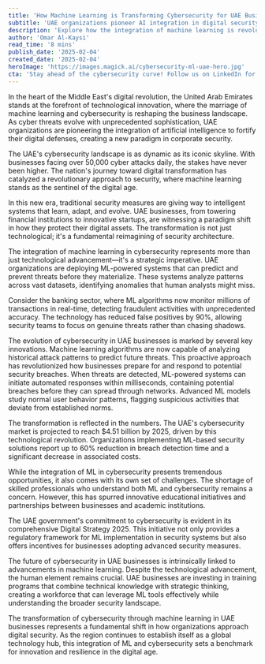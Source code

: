 ```yaml
---
title: 'How Machine Learning is Transforming Cybersecurity for UAE Businesses'
subtitle: 'UAE organizations pioneer AI integration in digital security'
description: 'Explore how the integration of machine learning is revolutionizing cybersecurity in UAE businesses, turning AI into the sentinel of digital age defenses. Discover strategic innovations and the challenges that come with this technological advancement.'
author: 'Omar Al-Kaysi'
read_time: '8 mins'
publish_date: '2025-02-04'
created_date: '2025-02-04'
heroImage: 'https://images.magick.ai/cybersecurity-ml-uae-hero.jpg'
cta: 'Stay ahead of the cybersecurity curve! Follow us on LinkedIn for the latest insights on how machine learning is revolutionizing digital security in the UAE and beyond.'
---
```


In the heart of the Middle East's digital revolution, the United Arab Emirates stands at the forefront of technological innovation, where the marriage of machine learning and cybersecurity is reshaping the business landscape. As cyber threats evolve with unprecedented sophistication, UAE organizations are pioneering the integration of artificial intelligence to fortify their digital defenses, creating a new paradigm in corporate security.

The UAE's cybersecurity landscape is as dynamic as its iconic skyline. With businesses facing over 50,000 cyber attacks daily, the stakes have never been higher. The nation's journey toward digital transformation has catalyzed a revolutionary approach to security, where machine learning stands as the sentinel of the digital age.

In this new era, traditional security measures are giving way to intelligent systems that learn, adapt, and evolve. UAE businesses, from towering financial institutions to innovative startups, are witnessing a paradigm shift in how they protect their digital assets. The transformation is not just technological; it's a fundamental reimagining of security architecture.

The integration of machine learning in cybersecurity represents more than just technological advancement—it's a strategic imperative. UAE organizations are deploying ML-powered systems that can predict and prevent threats before they materialize. These systems analyze patterns across vast datasets, identifying anomalies that human analysts might miss.

Consider the banking sector, where ML algorithms now monitor millions of transactions in real-time, detecting fraudulent activities with unprecedented accuracy. The technology has reduced false positives by 90%, allowing security teams to focus on genuine threats rather than chasing shadows.

The evolution of cybersecurity in UAE businesses is marked by several key innovations. Machine learning algorithms are now capable of analyzing historical attack patterns to predict future threats. This proactive approach has revolutionized how businesses prepare for and respond to potential security breaches. When threats are detected, ML-powered systems can initiate automated responses within milliseconds, containing potential breaches before they can spread through networks. Advanced ML models study normal user behavior patterns, flagging suspicious activities that deviate from established norms.

The transformation is reflected in the numbers. The UAE's cybersecurity market is projected to reach $4.51 billion by 2025, driven by this technological revolution. Organizations implementing ML-based security solutions report up to 60% reduction in breach detection time and a significant decrease in associated costs.

While the integration of ML in cybersecurity presents tremendous opportunities, it also comes with its own set of challenges. The shortage of skilled professionals who understand both ML and cybersecurity remains a concern. However, this has spurred innovative educational initiatives and partnerships between businesses and academic institutions.

The UAE government's commitment to cybersecurity is evident in its comprehensive Digital Strategy 2025. This initiative not only provides a regulatory framework for ML implementation in security systems but also offers incentives for businesses adopting advanced security measures.

The future of cybersecurity in UAE businesses is intrinsically linked to advancements in machine learning. Despite the technological advancement, the human element remains crucial. UAE businesses are investing in training programs that combine technical knowledge with strategic thinking, creating a workforce that can leverage ML tools effectively while understanding the broader security landscape.

The transformation of cybersecurity through machine learning in UAE businesses represents a fundamental shift in how organizations approach digital security. As the region continues to establish itself as a global technology hub, this integration of ML and cybersecurity sets a benchmark for innovation and resilience in the digital age.